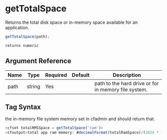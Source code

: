 # getTotalSpace

Returns the total disk space or in-memory space available for an application.

```javascript
getTotalSpace(path);
```

```javascript
returns numeric
```

## Argument Reference

| Name | Type | Required | Default | Description |
| --- | --- | --- | --- | --- |
| path | string | Yes |  | path to the hard drive or for in memory file system. |

## Tag Syntax

the in-memory file system memory set in cfadmin and should return that.

```javascript
<cfset totalRMSSpace = getTotalSpace('ram')>
<cfoutput>total app ram memory: #decimalFormat(totalRamSpace)/(1024 * 1024)# mb</cfoutput>
```
